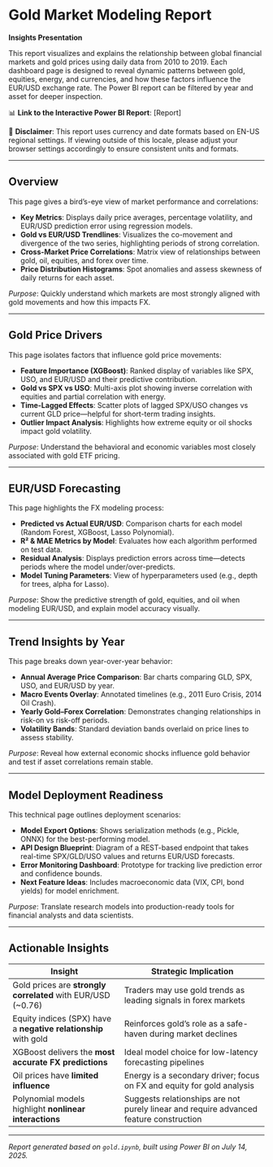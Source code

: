 # Gold Market Modeling Report  
**Insights Presentation**

This report visualizes and explains the relationship between global financial markets and gold prices using daily data from 2010 to 2019. Each dashboard page is designed to reveal dynamic patterns between gold, equities, energy, and currencies, and how these factors influence the EUR/USD exchange rate. The Power BI report can be filtered by year and asset for deeper inspection.

📊 **Link to the Interactive Power BI Report**: [Report]

📌 **Disclaimer**: This report uses currency and date formats based on EN-US regional settings. If viewing outside of this locale, please adjust your browser settings accordingly to ensure consistent units and formats.

---

## Overview

This page gives a bird’s-eye view of market performance and correlations:

- **Key Metrics**: Displays daily price averages, percentage volatility, and EUR/USD prediction error using regression models.
- **Gold vs EUR/USD Trendlines**: Visualizes the co-movement and divergence of the two series, highlighting periods of strong correlation.
- **Cross-Market Price Correlations**: Matrix view of relationships between gold, oil, equities, and forex over time.
- **Price Distribution Histograms**: Spot anomalies and assess skewness of daily returns for each asset.

*Purpose*: Quickly understand which markets are most strongly aligned with gold movements and how this impacts FX.

---

## Gold Price Drivers

This page isolates factors that influence gold price movements:

- **Feature Importance (XGBoost)**: Ranked display of variables like SPX, USO, and EUR/USD and their predictive contribution.
- **Gold vs SPX vs USO**: Multi-axis plot showing inverse correlation with equities and partial correlation with energy.
- **Time-Lagged Effects**: Scatter plots of lagged SPX/USO changes vs current GLD price—helpful for short-term trading insights.
- **Outlier Impact Analysis**: Highlights how extreme equity or oil shocks impact gold volatility.

*Purpose*: Understand the behavioral and economic variables most closely associated with gold ETF pricing.

---

## EUR/USD Forecasting

This page highlights the FX modeling process:

- **Predicted vs Actual EUR/USD**: Comparison charts for each model (Random Forest, XGBoost, Lasso Polynomial).
- **R² & MAE Metrics by Model**: Evaluates how each algorithm performed on test data.
- **Residual Analysis**: Displays prediction errors across time—detects periods where the model under/over-predicts.
- **Model Tuning Parameters**: View of hyperparameters used (e.g., depth for trees, alpha for Lasso).

*Purpose*: Show the predictive strength of gold, equities, and oil when modeling EUR/USD, and explain model accuracy visually.

---

## Trend Insights by Year

This page breaks down year-over-year behavior:

- **Annual Average Price Comparison**: Bar charts comparing GLD, SPX, USO, and EUR/USD by year.
- **Macro Events Overlay**: Annotated timelines (e.g., 2011 Euro Crisis, 2014 Oil Crash).
- **Yearly Gold–Forex Correlation**: Demonstrates changing relationships in risk-on vs risk-off periods.
- **Volatility Bands**: Standard deviation bands overlaid on price lines to assess stability.

*Purpose*: Reveal how external economic shocks influence gold behavior and test if asset correlations remain stable.

---

## Model Deployment Readiness

This technical page outlines deployment scenarios:

- **Model Export Options**: Shows serialization methods (e.g., Pickle, ONNX) for the best-performing model.
- **API Design Blueprint**: Diagram of a REST-based endpoint that takes real-time SPX/GLD/USO values and returns EUR/USD forecasts.
- **Error Monitoring Dashboard**: Prototype for tracking live prediction error and confidence bounds.
- **Next Feature Ideas**: Includes macroeconomic data (VIX, CPI, bond yields) for model enrichment.

*Purpose*: Translate research models into production-ready tools for financial analysts and data scientists.

---

## Actionable Insights

| Insight | Strategic Implication |
|--------|------------------------|
| Gold prices are **strongly correlated** with EUR/USD (~0.76) | Traders may use gold trends as leading signals in forex markets |
| Equity indices (SPX) have a **negative relationship** with gold | Reinforces gold’s role as a safe-haven during market declines |
| XGBoost delivers the **most accurate FX predictions** | Ideal model choice for low-latency forecasting pipelines |
| Oil prices have **limited influence** | Energy is a secondary driver; focus on FX and equity for gold analysis |
| Polynomial models highlight **nonlinear interactions** | Suggests relationships are not purely linear and require advanced feature construction |

---
*Report generated based on `gold.ipynb`, built using Power BI on July 14, 2025.*

